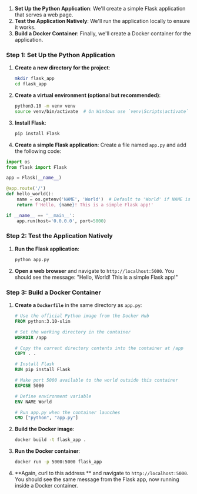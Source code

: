 
1. **Set Up the Python Application**: We'll create a simple Flask application that serves a web page.
2. **Test the Application Natively**: We'll run the application locally to ensure it works.
3. **Build a Docker Container**: Finally, we'll create a Docker container for the application.

### Step 1: Set Up the Python Application

1. **Create a new directory for the project**:
   ```bash
   mkdir flask_app
   cd flask_app
   ```

2. **Create a virtual environment (optional but recommended)**:
   ```bash
   python3.10 -m venv venv
   source venv/bin/activate  # On Windows use `venv\Scripts\activate`
   ```

3. **Install Flask**:
   ```bash
   pip install Flask
   ```

4. **Create a simple Flask application**:
   Create a file named `app.py` and add the following code:

```python
import os
from flask import Flask

app = Flask(__name__)

@app.route('/')
def hello_world():
    name = os.getenv('NAME', 'World')  # Default to 'World' if NAME is not set
    return f'Hello, {name}! This is a simple Flask app!'

if __name__ == '__main__':
    app.run(host='0.0.0.0', port=5000)

```

### Step 2: Test the Application Natively

1. **Run the Flask application**:

   ```bash
   python app.py
   ```

2. **Open a web browser** and navigate to `http://localhost:5000`. You should see the message: "Hello, World! This is a simple Flask app!"

### Step 3: Build a Docker Container

1. **Create a `Dockerfile`** in the same directory as `app.py`:

   ```Dockerfile
   # Use the official Python image from the Docker Hub
   FROM python:3.10-slim

   # Set the working directory in the container
   WORKDIR /app

   # Copy the current directory contents into the container at /app
   COPY . .

   # Install Flask
   RUN pip install Flask

   # Make port 5000 available to the world outside this container
   EXPOSE 5000

   # Define environment variable
   ENV NAME World

   # Run app.py when the container launches
   CMD ["python", "app.py"]
   ```

2. **Build the Docker image**:
   ```bash
   docker build -t flask_app .
   ```

3. **Run the Docker container**:
   ```bash
   docker run -p 5000:5000 flask_app
   ```

4. **Again, curl to this address ** and navigate to `http://localhost:5000`. You should see the same message from the Flask app, now running inside a Docker container.
